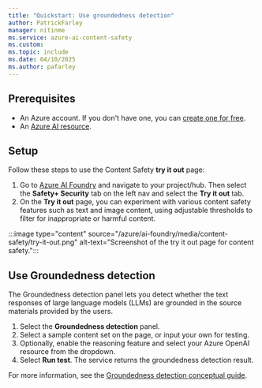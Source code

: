 ```yaml
---
title: "Quickstart: Use groundedness detection"
author: PatrickFarley
manager: nitinme
ms.service: azure-ai-content-safety
ms.custom:
ms.topic: include
ms.date: 04/10/2025
ms.author: pafarley
---
```



## Prerequisites 

- An Azure account. If you don't have one, you can [create one for free](https://azure.microsoft.com/pricing/purchase-options/azure-account?icid=ai-services). 
- An [Azure AI resource](https://ms.portal.azure.com/#view/Microsoft_Azure_ProjectOxford/CognitiveServicesHub/~/AIServices). 


## Setup

Follow these steps to use the Content Safety **try it out** page: 

1. Go to [Azure AI Foundry](https://ai.azure.com/) and navigate to your project/hub. Then select the **Safety+ Security** tab on the left nav and select the **Try it out** tab.
1. On the **Try it out** page, you can experiment with various content safety features such as text and image content, using adjustable thresholds to filter for inappropriate or harmful content.

:::image type="content" source="/azure/ai-foundry/media/content-safety/try-it-out.png" alt-text="Screenshot of the try it out page for content safety.":::



## Use Groundedness detection

The Groundedness detection panel lets you detect whether the text responses of large language models (LLMs) are grounded in the source materials provided by the users.

1. Select the **Groundedness detection** panel.
1. Select a sample content set on the page, or input your own for testing.
1. Optionally, enable the reasoning feature and select your Azure OpenAI resource from the dropdown.
1. Select **Run test**. 
    The service returns the groundedness detection result.


For more information, see the [Groundedness detection conceptual guide](/azure/ai-services/content-safety/concepts/groundedness).

